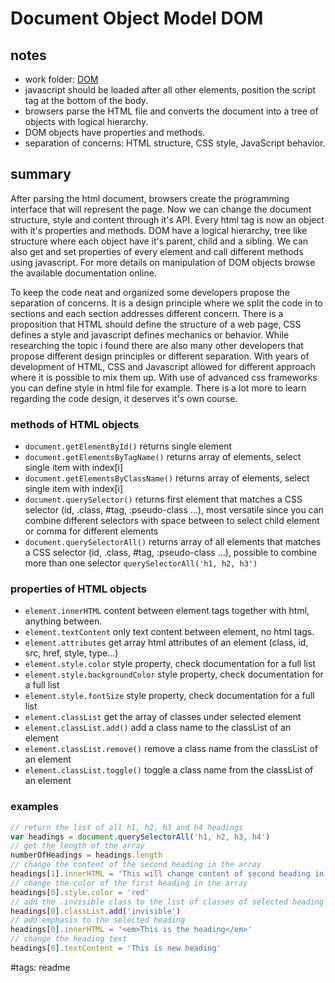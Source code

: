 # Document Object Model DOM

## notes

- work folder: [DOM](../DOM/)
- javascript should be loaded after all other elements, position the script tag at the bottom of the body.
- browsers parse the HTML file and converts the document into a tree of objects with logical hierarchy.
- DOM objects have properties and methods.
- separation of concerns: HTML structure, CSS style, JavaScript behavior.

## summary

After parsing the html document, browsers create the programming interface that will represent the page. Now we can change the document structure, style and content through it's API. Every html tag is now an object with it's properties and methods. DOM have a logical hierarchy, tree like structure where each object have it's parent, child and a sibling. We can also get and set properties of every element and call different methods using javascript. For more details on manipulation of DOM objects browse the available documentation online.

To keep the code neat and organized some developers propose the separation of concerns. It is a design principle where we split the code in to sections and each section addresses different concern. There is a proposition that HTML should define the structure of a web page, CSS defines a style and javascript defines mechanics or behavior. While researching the topic i found there are also many other developers that propose different design principles or different separation. With years of development of HTML, CSS and Javascript allowed for different approach where it is possible to mix them up. With use of advanced css frameworks you can define style in html file for example. There is a lot more to learn regarding the code design, it deserves it's own course.

### methods of HTML objects

- `document.getElementById()` returns single element
- `document.getElementsByTagName()` returns array of elements, select single item with index[i]
- `document.getElementsByClassName()` returns array of elements, select single item with index[i]
- `document.querySelector()` returns first element that matches a CSS selector (id, .class, #tag, :pseudo-class ...), most versatile since you can combine different selectors with space between to select child element or comma for different elements
- `document.querySelectorAll()` returns array of all elements that matches a CSS selector (id, .class, #tag, :pseudo-class ...), possible to combine more than one selector `querySelectorAll('h1, h2, h3')`

### properties of HTML objects

- `element.innerHTML` content between element tags together with html, anything between.
- `element.textContent` only text content between element, no html tags.
- `element.attributes` get array html attributes of an element (class, id, src, href, style, type...)
- `element.style.color` style property, check documentation for a full list
- `element.style.backgroundColor` style property, check documentation for a full list
- `element.style.fontSize` style property, check documentation for a full list
- `element.classList` get the array of classes under selected element
- `element.classList.add()` add a class name to the classList of an element
- `element.classList.remove()` remove a class name from the classList of an element
- `element.classList.toggle()` toggle a class name from the classList of an element

### examples

```javascript
// return the list of all h1, h2, h3 and h4 headings
var headings = document.querySelectorAll('h1, h2, h3, h4')
// get the length of the array
numberOfHeadings = headings.length
// change the content of the second heading in the array
headings[1].innerHTML = 'This will change content of second heading in the array'
// change the color of the first heading in the array
headings[0].style.color = 'red'
// add the .invisible class to the list of classes of selected heading
headings[0].classList.add('invisible')
// add emphasis to the selected heading
headings[0].innerHTML = '<em>This is the heading</em>'
// change the heading text
headings[0].textContent = 'This is new heading'
```

#tags: readme